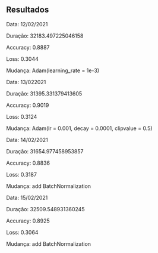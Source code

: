 ## Resultados
Data: 12/02/2021

Duração: 32183.497225046158
      
Accuracy: 0.8887

Loss: 0.3044

Mudança: Adam(learning_rate = 1e-3)


Data: 13/022021

Duração: 31395.331379413605

Accuracy: 0.9019 

Loss: 0.3124

Mudança: Adam(lr = 0.001, decay = 0.0001, clipvalue = 0.5)


Data: 14/02/2021

Duração: 31654.977458953857
      
Accuracy: 0.8836

Loss: 0.3187

Mudança: add BatchNormalization


Data: 15/02/2021

Duração: 32509.548931360245
      
Accuracy: 0.8925

Loss: 0.3064

Mudança: add BatchNormalization